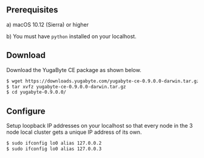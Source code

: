 ## Prerequisites

a) <i class="fa fa-apple" aria-hidden="true"></i> macOS 10.12 (Sierra) or higher

b) You must have `python` installed on your localhost.

## Download

Download the YugaByte CE package as shown below.

```sh
$ wget https://downloads.yugabyte.com/yugabyte-ce-0.9.0.0-darwin.tar.gz
$ tar xvfz yugabyte-ce-0.9.0.0-darwin.tar.gz
$ cd yugabyte-0.9.0.0/
```

## Configure

Setup loopback IP addresses on your localhost so that every node in the 3 node local cluster gets a unique IP address of its own.

```sh
$ sudo ifconfig lo0 alias 127.0.0.2
$ sudo ifconfig lo0 alias 127.0.0.3
```